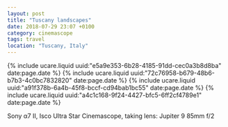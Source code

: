 ```yaml
---
layout: post
title: "Tuscany landscapes"
date: 2018-07-29 23:07 +0100
category: cinemascope
tags: travel
location: "Tuscany, Italy"
---
```


{% include ucare.liquid uuid:"e5a9e353-6b28-4185-91dd-cec0a3b8d8ba" date:page.date %}
{% include ucare.liquid uuid:"72c76958-b679-48b6-b7b3-4c0bc7832820" date:page.date %}
{% include ucare.liquid uuid:"a91f378b-6a4b-45f8-bccf-cd94bab1bc55" date:page.date %}
{% include ucare.liquid uuid:"a4c1c168-9f24-4427-bfc5-6ff2cf4789e1" date:page.date %}

Sony α7 II, Isco Ultra Star Cinemascope, taking lens: Jupiter 9 85mm f/2